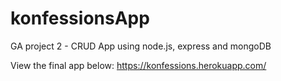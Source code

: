 # konfessionsApp
GA project 2 - CRUD App using node.js, express and mongoDB

View the final app below:
https://konfessions.herokuapp.com/
